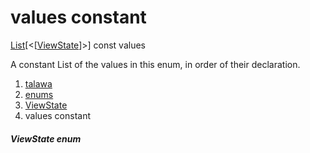 
<div>

# values constant

</div>


[List](https://api.flutter.dev/flutter/dart-core/List-class.html)[\<[[ViewState](../../enums_enums/ViewState.html)]\>]
const values



A constant List of the values in this enum, in order of their
declaration.







1.  [talawa](../../index.html)
2.  [enums](../../enums_enums/)
3.  [ViewState](../../enums_enums/ViewState.html)
4.  values constant

##### ViewState enum







